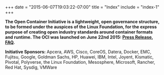 +++
date = "2015-06-07T19:03:22-07:00"
title = "Index"
include = "index-1"
+++

**The Open Container Initiative is a lightweight, open governance structure, to be formed under the auspices of the Linux Foundation, for the express purpose of creating open industry standards around container formats and runtime. The OCI was launched on June 22nd 2015: [Press Release](/pressrelease), [FAQ](/faq).**

**Initiative Sponsors:**
Apcera,
AWS,
Cisco,
CoreOS,
Datera,
Docker,
EMC,
Fujitsu,
Google,
Goldman Sachs,
HP,
Huawei,
IBM,
Intel,
Joyent,
Kismatic,
Pivotal,
Polyverse,
the Linux Foundation,
Mesosphere,
Microsoft,
Rancher,
Red Hat,
Sysdig,
VMWare
